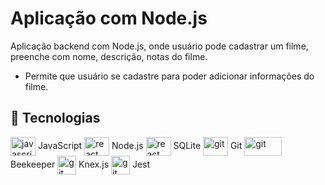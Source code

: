 # Aplicação com Node.js 

Aplicação backend com Node.js, onde usuário pode cadastrar um filme, preenche com nome, descrição, notas do filme.

- Permite que usuário se cadastre para poder adicionar informações do filme.

## 🔧 Tecnologias

 <img align="center" alt="javascript" height="30" width="40" src="https://cdn.jsdelivr.net/gh/devicons/devicon/icons/javascript/javascript-original.svg" /> JavaScript 
 <img align="center" alt="react" height="30" width="40" src="https://cdn.jsdelivr.net/gh/devicons/devicon/icons/nodejs/nodejs-original.svg" /> Node.js
 <img align="center" alt="react" height="30" width="40" src="https://cdn.jsdelivr.net/gh/devicons/devicon/icons/sqlite/sqlite-original.svg" /> SQLite
 <img align="center" alt="git" height="30" width="40" src="https://cdn.jsdelivr.net/gh/devicons/devicon/icons/git/git-original.svg" /> Git
 <img align="center" alt="git" height="30" width="60" src="https://images.g2crowd.com/uploads/product/image/social_landscape/social_landscape_4eafe3715c8622c7c51c1ed85a65a262/beekeeper-studio.png" /> Beekeeper
 <img align="center" alt="git" height="30" width="30" src="https://knexjs.org/knex-logo.png" /> Knex.js
 <img align="center" alt="git" height="30" width="30" src="https://www.svgrepo.com/show/353930/jest.svg" /> Jest